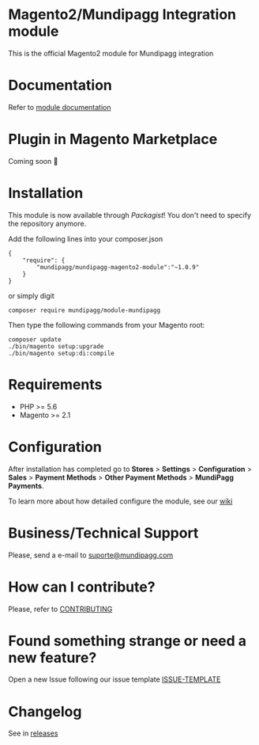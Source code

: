 # Magento2/Mundipagg Integration module
This is the official Magento2 module for Mundipagg integration

# Documentation
Refer to [module documentation](https://github.com/mundipagg/magento2/wiki)

# Plugin in Magento Marketplace
Coming soon :construction:

# Installation

This module is now available through *Packagist*! You don't need to specify the repository anymore.

Add the following lines into your composer.json 
```
{
	"require": {
		"mundipagg/mundipagg-magento2-module":"~1.0.9"
	}
}
```

or simply digit 
```
composer require mundipagg/module-mundipagg
```
 
Then type the following commands from your Magento root:

```
composer update
./bin/magento setup:upgrade
./bin/magento setup:di:compile
```

# Requirements
* PHP >= 5.6
* Magento >= 2.1

# Configuration

After installation has completed go to **Stores** > **Settings** > **Configuration** > **Sales** > **Payment Methods** > **Other Payment Methods** > **MundiPagg Payments**.

To learn more about how detailed configure the module, see our [wiki](https://github.com/mundipagg/magento2/wiki)

# Business/Technical Support

Please, send a e-mail to [suporte@mundipagg.com](mailto:suporte@mundipagg.com)

# How can I contribute?
Please, refer to [CONTRIBUTING](CONTRIBUTING.md)

# Found something strange or need a new feature?
Open a new Issue following our issue template [ISSUE-TEMPLATE](ISSUE-TEMPLATE.md)

# Changelog
See in [releases](https://github.com/mundipagg/magento2/releases)


